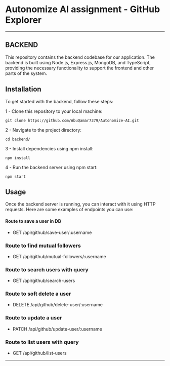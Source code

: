 # Autonomize AI assignment - GitHub Explorer
---
## BACKEND
This repository contains the backend codebase for our application. The backend is built using Node.js, Express.js, MongoDB, and TypeScript, providing the necessary functionality to support the frontend and other parts of the system.

## Installation
To get started with the backend, follow these steps:

1 - Clone this repository to your local machine:

    git clone https://github.com/AbuQamar7379/Autonomize-AI.git

2 - Navigate to the project directory:

    cd backend/

3 - Install dependencies using npm install:

    npm install

4 - Run the backend server using npm start:

    npm start

## Usage 

Once the backend server is running, you can interact with it using HTTP requests. Here are some examples of endpoints you can use:

#### Route to save a user in DB
- GET /api/github/save-user/:username
### Route to find mutual followers
- GET /api/github/mutual-followers/:username
### Route to search users with query
- GET /api/github/search-users
### Route to soft delete a user
- DELETE /api/github/delete-user/:username
### Route to update a user
- PATCH /api/github/update-user/:username
### Route to list users with query
- GET /api/github/list-users

---


